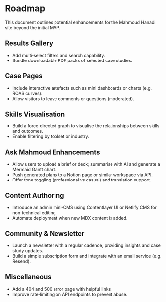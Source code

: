 # Roadmap

This document outlines potential enhancements for the Mahmoud Hanadi site beyond the initial MVP.

## Results Gallery

- Add multi‑select filters and search capability.
- Bundle downloadable PDF packs of selected case studies.

## Case Pages

- Include interactive artefacts such as mini dashboards or charts (e.g. ROAS curves).
- Allow visitors to leave comments or questions (moderated).

## Skills Visualisation

- Build a force‑directed graph to visualise the relationships between skills and outcomes.
- Enable filtering by toolset or industry.

## Ask Mahmoud Enhancements

- Allow users to upload a brief or deck; summarise with AI and generate a Mermaid Gantt chart.
- Push generated plans to a Notion page or similar workspace via API.
- Offer tone toggling (professional vs casual) and translation support.

## Content Authoring

- Introduce an admin mini‑CMS using Contentlayer UI or Netlify CMS for non‑technical editing.
- Automate deployment when new MDX content is added.

## Community & Newsletter

- Launch a newsletter with a regular cadence, providing insights and case study updates.
- Build a simple subscription form and integrate with an email service (e.g. Resend).

## Miscellaneous

- Add a 404 and 500 error page with helpful links.
- Improve rate‑limiting on API endpoints to prevent abuse.